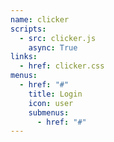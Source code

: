 ```yaml
---
name: clicker
scripts:
  - src: clicker.js
    async: True
links:
  - href: clicker.css
menus:
  - href: "#"
    title: Login
    icon: user
    submenus:
      - href: "#"
---
```

